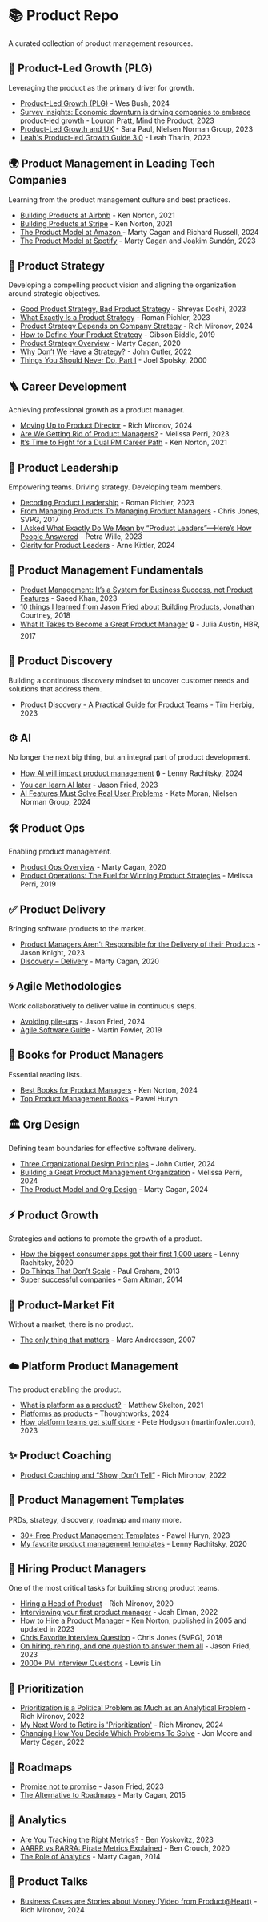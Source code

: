 # 📚 Product Repo
A curated collection of product management resources.

## 🌱 Product-Led Growth (PLG)
Leveraging the product as the primary driver for growth.
* [Product-Led Growth (PLG)](https://productled.com/blog/product-led-growth-definition) - Wes Bush, 2024
* [Survey insights: Economic downturn is driving companies to embrace product-led growth](https://www.mindtheproduct.com/survey-insights-economic-downturn-is-driving-companies-to-embrace-product-led-growth/) - Louron Pratt, Mind the Product, 2023
* [Product-Led Growth and UX](https://www.nngroup.com/articles/product-led-growth-ux/) - Sara Paul, Nielsen Norman Group, 2023
* [Leah's Product-led Growth Guide 3.0]() - Leah Tharin, 2023

## 🌍 Product Management in Leading Tech Companies
Learning from the product management culture and best practices.
* [Building Products at Airbnb](https://www.bringthedonuts.com/essays/building-products-at-airbnb/) - Ken Norton, 2021
* [Building Products at Stripe](https://www.bringthedonuts.com/essays/building-products-at-stripe/) - Ken Norton, 2021
* [The Product Model at Amazon ](https://www.svpg.com/product-model-at-amazon/) - Marty Cagan and Richard Russell, 2024
* [The Product Model at Spotify](https://www.svpg.com/product-model-at-spotify/) - Marty Cagan and Joakim Sundén, 2023
 
## 🧭 Product Strategy
Developing a compelling product vision and aligning the organization around strategic objectives.
* [Good Product Strategy, Bad Product Strategy](https://www.linkedin.com/pulse/good-product-strategy-bad-shreyas-doshi/) - Shreyas Doshi, 2023
* [What Exactly Is a Product Strategy](https://www.romanpichler.com/blog/what-is-a-product-strategy/) - Roman Pichler, 2023
* [Product Strategy Depends on Company Strategy](https://www.mironov.com/strat-layers/) - Rich Mironov, 2024
* [How to Define Your Product Strategy](https://gibsonbiddle.medium.com/intro-to-product-strategy-60bdf72b17e3) - Gibson Biddle, 2019
* [Product Strategy Overview](https://www.svpg.com/product-strategy-overview/) - Marty Cagan, 2020
* [Why Don’t We Have a Strategy?](https://cutlefish.substack.com/p/tbm-3052-why-do-we-have-no-strategy) - John Cutler, 2022
* [Things You Should Never Do, Part I](https://www.joelonsoftware.com/2000/04/06/things-you-should-never-do-part-i/) - Joel Spolsky, 2000

## 🪜 Career Development
Achieving professional growth as a product manager.
* [Moving Up to Product Director](https://www.mironov.com/moving-up/) - Rich Mironov, 2024
* [Are We Getting Rid of Product Managers?](https://melissaperri.com/blog/2023/7/7/are-we-getting-rid-of-product-managers) - Melissa Perri, 2023
* [It’s Time to Fight for a Dual PM Career Path](https://www.bringthedonuts.com/essays/dual-product-management-career-path/) - Ken Norton, 2021

## 🌟 Product Leadership
Empowering teams. Driving strategy. Developing team members.
* [Decoding Product Leadership](https://romanpichler.medium.com/decoding-product-leadership-64b2a3a26074) - Roman Pichler, 2023
* [From Managing Products To Managing Product Managers](https://www.svpg.com/managing-products-managing-product-managers/) - Chris Jones, SVPG, 2017
* [I Asked What Exactly Do We Mean by “Product Leaders”—Here’s How People Answered](https://www.petra-wille.com/blog/i-asked-what-exactly-do-we-mean-by-product-leadersheres-how-people-answered) - Petra Wille, 2023
* [Clarity for Product Leaders](https://www.arnekittler.de/blog/clarity-for-product-leaders) - Arne Kittler, 2024

## 🧬 Product Management Fundamentals
* [Product Management: It’s a System for Business Success, not Product Features](https://swkhan.medium.com/product-management-its-a-system-for-business-success-not-product-features-fefa2662621f) - Saeed Khan, 2023
* [10 things I learned from Jason Fried about Building Products](https://uxplanet.org/10-things-i-learned-from-jason-fried-about-building-products-5b6694ff02aa), Jonathan Courtney, 2018
* [What It Takes to Become a Great Product Manager](https://hbr.org/2017/12/what-it-takes-to-become-a-great-product-manager) 🔒 - Julia Austin, HBR, 2017

## 🔎 Product Discovery
Building a continuous discovery mindset to uncover customer needs and solutions that address them.
* [Product Discovery - A Practical Guide for Product Teams](https://herbig.co/product-discovery/) - Tim Herbig, 2023

## ⚙ AI
No longer the next big thing, but an integral part of product development.
* [How AI will impact product management](https://www.lennysnewsletter.com/p/how-ai-will-impact-product-management) 🔒 - Lenny Rachitsky, 2024
* [You can learn AI later](https://world.hey.com/jason/you-can-learn-ai-later-08fce896) - Jason Fried, 2023
* [AI Features Must Solve Real User Problems](https://www.nngroup.com/articles/ai-user-value/) - Kate Moran, Nielsen Norman Group, 2024

## 🛠️ Product Ops
Enabling product management.
* [Product Ops Overview](https://www.svpg.com/product-ops-overview/) - Marty Cagan, 2020
* [Product Operations: The Fuel for Winning Product Strategies](https://melissaperri.com/blog/2019/7/19/product-operations-the-fuel-for-winning-product-strategies) - Melissa Perri, 2019

## ✅ Product Delivery
Bringing software products to the market. 
* [Product Managers Aren't Responsible for the Delivery of their Products](https://oneknightinproduct.substack.com/p/product-managers-arent-responsible) - Jason Knight, 2023
* [Discovery – Delivery](https://www.svpg.com/discovery-delivery/) - Marty Cagan, 2020

## 🌀 Agile Methodologies
Work collaboratively to deliver value in continuous steps.
* [Avoiding pile-ups](https://world.hey.com/jason/avoiding-pile-ups-88f71f6b) - Jason Fried, 2024
* [Agile Software Guide](https://martinfowler.com/agile.html) - Martin Fowler, 2019

## 📖 Books for Product Managers
Essential reading lists.
* [Best Books for Product Managers](https://www.bringthedonuts.com/essays/books-for-product-managers.html) - Ken Norton, 2024
* [Top Product Management Books](https://res.productcompass.pm/top-product-management-books) - Pawel Huryn

## 🏛️ Org Design
Defining team boundaries for effective software delivery.
* [Three Organizational Design Principles](https://cutlefish.substack.com/p/tbm-269-three-organizational-design) - John Cutler, 2024
* [Building a Great Product Management Organization](https://melissaperri.com/blog/2024/7/16/building-a-great-product-management-organization) - Melissa Perri, 2024
* [The Product Model and Org Design](https://www.svpg.com/the-product-model-and-org-design/) - Marty Cagan, 2024

## ⚡ Product Growth
Strategies and actions to promote the growth of a product.
* [How the biggest consumer apps got their first 1,000 users](https://www.lennysnewsletter.com/p/how-the-biggest-consumer-apps-got) - Lenny Rachitsky, 2020
* [Do Things That Don’t Scale](https://www.paulgraham.com/ds.html) - Paul Graham, 2013
* [Super successful companies](https://blog.samaltman.com/super-successful-companies) - Sam Altman, 2014

## 💯 Product-Market Fit
Without a market, there is no product.
* [The only thing that matters](https://pmarchive.com/guide_to_startups_part4.html) - Marc Andreessen, 2007

## ☁️ Platform Product Management
The product enabling the product.
* [What is platform as a product?](https://teamtopologies.com/videos-slides/what-is-platform-as-a-product-clues-from-team-topologies) - Matthew Skelton, 2021
* [Platforms as products](https://www.thoughtworks.com/insights/looking-glass/platforms-as-products) - Thoughtworks, 2024
* [How platform teams get stuff done](https://martinfowler.com/articles/platform-teams-stuff-done.html) - Pete Hodgson (martinfowler.com), 2023

## ✨ Product Coaching
* [Product Coaching and “Show, Don’t Tell”](https://www.mironov.com/show-tell/) - Rich Mironov, 2022

## 📑 Product Management Templates
PRDs, strategy, discovery, roadmap and many more.
* [30+ Free Product Management Templates](https://www.productcompass.pm/p/free-product-management-templates) - Pawel Huryn, 2023
* [My favorite product management templates](https://www.lennysnewsletter.com/p/my-favorite-templates-issue-37) - Lenny Rachitsky, 2020

## 🤝 Hiring Product Managers
One of the most critical tasks for building strong product teams.
* [Hiring a Head of Product](https://www.mironov.com/hiring/) - Rich Mironov, 2020
* [Interviewing your first product manager](https://joshelman.medium.com/interviewing-your-first-product-manager-8b26badad98d) - Josh Elman, 2022
* [How to Hire a Product Manager](https://www.bringthedonuts.com/essays/productmanager.html) - Ken Norton, published in 2005 and updated in 2023
* [Chris Favorite Interview Question](https://www.svpg.com/chris-favorite-interview-question/) - Chris Jones (SVPG), 2018
* [On hiring, rehiring, and one question to answer them all](https://world.hey.com/jason/on-hiring-rehiring-and-one-question-to-answer-them-all-5db97bcb) - Jason Fried, 2023
* [2000+ PM Interview Questions](https://docs.google.com/spreadsheets/d/1rz10oEeLx-eGnilahKczYPhGfCUzIEKL-xRnjoQ-SX4/edit?gid=1024620532#gid=1024620532) - Lewis Lin

## 🚦 Prioritization
* [Prioritization is a Political Problem as Much as an Analytical Problem](https://www.mironov.com/pri-politics/) - Rich Mironov, 2022
* [My Next Word to Retire is 'Prioritization'](https://www.mironov.com/prioritize/) - Rich Mironov, 2024
* [Changing How You Decide Which Problems To Solve](https://www.svpg.com/changing-how-you-decide-which-problems-to-solve/) - Jon Moore and Marty Cagan, 2022

## 🧱 Roadmaps
* [Promise not to promise](https://world.hey.com/jason/promise-not-to-promise-18eca88a) - Jason Fried, 2023
* [The Alternative to Roadmaps](https://www.svpg.com/the-alternative-to-roadmaps/) - Marty Cagan, 2015

## 🔢 Analytics
* [Are You Tracking the Right Metrics?](https://www.productcompass.pm/p/are-you-tracking-the-right-metrics) - Ben Yoskovitz, 2023
* [AARRR vs RARRA: Pirate Metrics Explained](https://www.mindtheproduct.com/aarrr-vs-rarra-pirate-metrics-explained/) - Ben Crouch, 2020 
* [The Role of Analytics](https://www.svpg.com/the-role-of-analytics/) - Marty Cagan, 2014

## 🎤 Product Talks 
* [Business Cases are Stories about Money (Video from Product@Heart)](https://www.mironov.com/moneystories-ph/) - Rich Mironov, 2024
